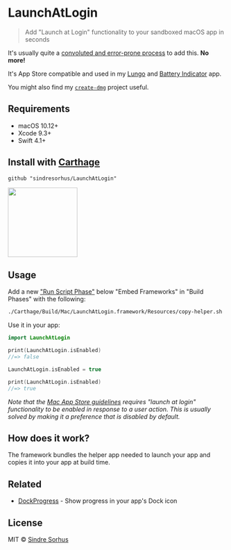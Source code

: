 # LaunchAtLogin

> Add "Launch at Login" functionality to your sandboxed macOS app in seconds

It's usually quite a [convoluted and error-prone process](before-after.md) to add this. **No more!**

It's App Store compatible and used in my [Lungo](https://blog.sindresorhus.com/lungo-b364a6c2745f) and [Battery Indicator](https://sindresorhus.com/battery-indicator) app.

You might also find my [`create-dmg`](https://github.com/sindresorhus/create-dmg) project useful.


## Requirements

- macOS 10.12+
- Xcode 9.3+
- Swift 4.1+


## Install with [Carthage](https://github.com/Carthage/Carthage#getting-started)

```
github "sindresorhus/LaunchAtLogin"
```

<a href="https://www.patreon.com/sindresorhus">
	<img src="https://c5.patreon.com/external/logo/become_a_patron_button@2x.png" width="160">
</a>


## Usage

Add a new ["Run Script Phase"](http://stackoverflow.com/a/39633955/64949) below "Embed Frameworks" in "Build Phases" with the following:

```sh
./Carthage/Build/Mac/LaunchAtLogin.framework/Resources/copy-helper.sh
```

Use it in your app:

```swift
import LaunchAtLogin

print(LaunchAtLogin.isEnabled)
//=> false

LaunchAtLogin.isEnabled = true

print(LaunchAtLogin.isEnabled)
//=> true
```

*Note that the [Mac App Store guidelines](https://developer.apple.com/app-store/review/guidelines/) requires "launch at login" functionality to be enabled in response to a user action. This is usually solved by making it a preference that is disabled by default.*


## How does it work?

The framework bundles the helper app needed to launch your app and copies it into your app at build time.


## Related

- [DockProgress](https://github.com/sindresorhus/DockProgress) - Show progress in your app's Dock icon


## License

MIT © [Sindre Sorhus](https://sindresorhus.com)
